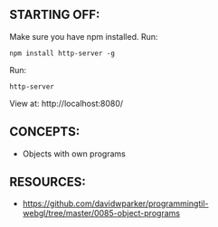 ## STARTING OFF:

Make sure you have npm installed.
Run:
```
npm install http-server -g
```

Run:
```
http-server
```

View at: http://localhost:8080/

## CONCEPTS:

* Objects with own programs

## RESOURCES:

* https://github.com/davidwparker/programmingtil-webgl/tree/master/0085-object-programs
